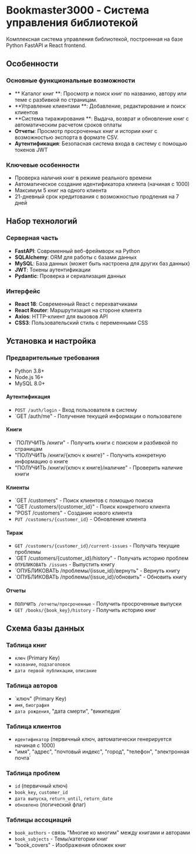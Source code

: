# Bookmaster3000 - Система управления библиотекой

Комплексная система управления библиотекой, построенная на базе Python FastAPI и React frontend.

## Особенности

### Основные функциональные возможности
- ** Каталог книг **: Просмотр и поиск книг по названию, автору или теме с разбивкой по страницам.
- **Управление клиентами **: Добавление, редактирование и поиск клиентов
- **Система тиражирования **: Выдача, возврат и обновление книг с автоматическим расчетом сроков оплаты
- **Отчеты**: Просмотр просроченных книг и истории книг с возможностью экспорта в формате CSV.
- **Аутентификация**: Безопасная система входа в систему с помощью токенов JWT

### Ключевые особенности
- Проверка наличия книг в режиме реального времени
- Автоматическое создание идентификатора клиента (начиная с 1000)
- Максимум 5 книг на одного клиента
- 21-дневный срок кредитования с возможностью продления на 7 дней

## Набор технологий

### Серверная часть
- **FastAPI**: Современный веб-фреймворк на Python
- **SQLAlchemy**: ORM для работы с базами данных
- **MySQL**: База данных (может быть настроена для других баз данных)
- **JWT**: Токены аутентификации
- **Pydantic**: Проверка и сериализация данных

### Интерфейс
- **React 18**: Современный React с перехватчиками
- **React Router**: Маршрутизация на стороне клиента
- **Axios**: HTTP-клиент для вызовов API
- **CSS3**: Пользовательский стиль с переменными CSS

## Установка и настройка

### Предварительные требования
- Python 3.8+
- Node.js 16+
- MySQL 8.0+

#### Аутентификация
- `POST /auth/login` - Вход пользователя в систему
- `GET /auth/me" - Получение текущей информации о пользователе

#### Книги
- `ПОЛУЧИТЬ /книги" - Получить книги с поиском и разбивкой по страницам
- "ПОЛУЧИТЬ /книги/{ключ к книге}" - Получить конкретную информацию о книге
- "ПОЛУЧИТЬ /книги/{ключ к книге}/наличие" - Проверить наличие книги

#### Клиенты
- `GET /customers" - Поиск клиентов с помощью поиска
- "GET /customers/{customer_id}" - Поиск конкретного клиента
- "POST /customers" - Создание нового клиента
- `PUT /customers/{customer_id}` - Обновление клиента

#### Тираж
- `GET /customers/{customer_id}/current-issues` - Получать текущие проблемы
- `GET /customers/{customer_id}/history" - Получать историю проблем
- `ОПУБЛИКОВАТЬ /issues` - Выпустить книгу
- `ОПУБЛИКОВАТЬ /проблемы/{issue_id}/вернуть" - Вернуть книгу
- `ОПУБЛИКОВАТЬ /проблемы/{issue_id}/обновить" - Обновить книгу

#### Отчеты
- `ПОЛУЧИТЬ /отчеты/просроченные` - Получить просроченные выпуски
- `GET /books/{book_key}/history` - Получить историю книг

## Схема базы данных

### Таблица книг
- `ключ` (Primary Key)
- `название`, `подзаголовок`
- `дата первой публикации`, `описание`

### Таблица авторов
- `ключ" (Primary Key)
- `имя`, `биография`
- `дата рождения`, "дата смерти", "википедия`

### Таблица клиентов
- `идентификатор` (первичный ключ, автоматически генерируется начиная с 1000)
- "имя", "адрес", "почтовый индекс", "город", "телефон", "электронная почта`

### Таблица проблем
- `id` (первичный ключ)
- `book_key`, `customer_id`
- `дата выпуска`, `return_until`, `return_date`
- `обновлено` (логический флаг)

### Таблицы ассоциаций
- `book_authors` - связь "Многие ко многим" между книгами и авторами
- `book_subjects` - Темы/категории книг
- "book_covers" - Изображения обложек книг
